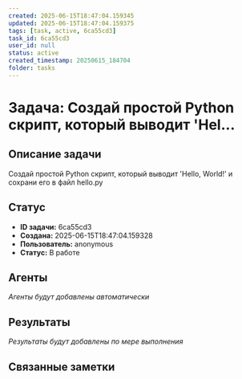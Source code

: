 ```yaml
---
created: 2025-06-15T18:47:04.159345
updated: 2025-06-15T18:47:04.159375
tags: [task, active, 6ca55cd3]
task_id: 6ca55cd3
user_id: null
status: active
created_timestamp: 20250615_184704
folder: tasks
---
```


# Задача: Создай простой Python скрипт, который выводит 'Hel...

## Описание задачи

Создай простой Python скрипт, который выводит 'Hello, World!' и сохрани его в файл hello.py

## Статус
- **ID задачи:** 6ca55cd3
- **Создана:** 2025-06-15T18:47:04.159328
- **Пользователь:** anonymous
- **Статус:** В работе

## Агенты
*Агенты будут добавлены автоматически*

## Результаты
*Результаты будут добавлены по мере выполнения*

## Связанные заметки
